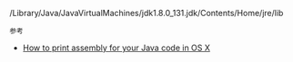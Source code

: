 /Library/Java/JavaVirtualMachines/jdk1.8.0_131.jdk/Contents/Home/jre/lib


`参考`
* [How to print assembly for your Java code in OS X](https://dhruba.wordpress.com/2014/04/18/how-to-print-assembly-for-your-java-code-in-os-x/)